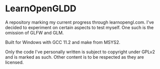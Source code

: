 # LearnOpenGLDD
A repository marking my current progress through learnopengl.com. I've decided to experiment on certain aspects to test myself. One such is the omission of GLFW and GLM.

Built for Windows with GCC 11.2 and make from MSYS2.

Only the code I've personally written is subject to copyright under GPLv2 and is marked as such. Other content is to be respected as they are licensed.